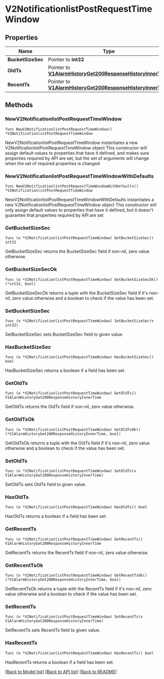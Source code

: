 # V2NotificationlistPostRequestTimeWindow

## Properties

Name | Type | Description | Notes
------------ | ------------- | ------------- | -------------
**BucketSizeSec** | Pointer to **int32** |  | [optional] 
**OldTs** | Pointer to [**V1AlarmHistoryGet200ResponseHistoryInnerTime**](V1AlarmHistoryGet200ResponseHistoryInnerTime.md) |  | [optional] 
**RecentTs** | Pointer to [**V1AlarmHistoryGet200ResponseHistoryInnerTime**](V1AlarmHistoryGet200ResponseHistoryInnerTime.md) |  | [optional] 

## Methods

### NewV2NotificationlistPostRequestTimeWindow

`func NewV2NotificationlistPostRequestTimeWindow() *V2NotificationlistPostRequestTimeWindow`

NewV2NotificationlistPostRequestTimeWindow instantiates a new V2NotificationlistPostRequestTimeWindow object
This constructor will assign default values to properties that have it defined,
and makes sure properties required by API are set, but the set of arguments
will change when the set of required properties is changed

### NewV2NotificationlistPostRequestTimeWindowWithDefaults

`func NewV2NotificationlistPostRequestTimeWindowWithDefaults() *V2NotificationlistPostRequestTimeWindow`

NewV2NotificationlistPostRequestTimeWindowWithDefaults instantiates a new V2NotificationlistPostRequestTimeWindow object
This constructor will only assign default values to properties that have it defined,
but it doesn't guarantee that properties required by API are set

### GetBucketSizeSec

`func (o *V2NotificationlistPostRequestTimeWindow) GetBucketSizeSec() int32`

GetBucketSizeSec returns the BucketSizeSec field if non-nil, zero value otherwise.

### GetBucketSizeSecOk

`func (o *V2NotificationlistPostRequestTimeWindow) GetBucketSizeSecOk() (*int32, bool)`

GetBucketSizeSecOk returns a tuple with the BucketSizeSec field if it's non-nil, zero value otherwise
and a boolean to check if the value has been set.

### SetBucketSizeSec

`func (o *V2NotificationlistPostRequestTimeWindow) SetBucketSizeSec(v int32)`

SetBucketSizeSec sets BucketSizeSec field to given value.

### HasBucketSizeSec

`func (o *V2NotificationlistPostRequestTimeWindow) HasBucketSizeSec() bool`

HasBucketSizeSec returns a boolean if a field has been set.

### GetOldTs

`func (o *V2NotificationlistPostRequestTimeWindow) GetOldTs() V1AlarmHistoryGet200ResponseHistoryInnerTime`

GetOldTs returns the OldTs field if non-nil, zero value otherwise.

### GetOldTsOk

`func (o *V2NotificationlistPostRequestTimeWindow) GetOldTsOk() (*V1AlarmHistoryGet200ResponseHistoryInnerTime, bool)`

GetOldTsOk returns a tuple with the OldTs field if it's non-nil, zero value otherwise
and a boolean to check if the value has been set.

### SetOldTs

`func (o *V2NotificationlistPostRequestTimeWindow) SetOldTs(v V1AlarmHistoryGet200ResponseHistoryInnerTime)`

SetOldTs sets OldTs field to given value.

### HasOldTs

`func (o *V2NotificationlistPostRequestTimeWindow) HasOldTs() bool`

HasOldTs returns a boolean if a field has been set.

### GetRecentTs

`func (o *V2NotificationlistPostRequestTimeWindow) GetRecentTs() V1AlarmHistoryGet200ResponseHistoryInnerTime`

GetRecentTs returns the RecentTs field if non-nil, zero value otherwise.

### GetRecentTsOk

`func (o *V2NotificationlistPostRequestTimeWindow) GetRecentTsOk() (*V1AlarmHistoryGet200ResponseHistoryInnerTime, bool)`

GetRecentTsOk returns a tuple with the RecentTs field if it's non-nil, zero value otherwise
and a boolean to check if the value has been set.

### SetRecentTs

`func (o *V2NotificationlistPostRequestTimeWindow) SetRecentTs(v V1AlarmHistoryGet200ResponseHistoryInnerTime)`

SetRecentTs sets RecentTs field to given value.

### HasRecentTs

`func (o *V2NotificationlistPostRequestTimeWindow) HasRecentTs() bool`

HasRecentTs returns a boolean if a field has been set.


[[Back to Model list]](../README.md#documentation-for-models) [[Back to API list]](../README.md#documentation-for-api-endpoints) [[Back to README]](../README.md)


